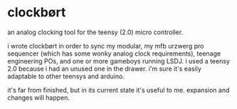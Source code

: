 # clockbørt

an analog clocking tool for the teensy (2.0) micro controller.

i wrote clockbørt in order to sync my modular, my mfb urzwerg pro sequencer (which has some wonky analog clock requirements), teenage engineering POs, and one or more gameboys running LSDJ. i used a teensy 2.0 because i had an unused one in the drawer. i'm sure it's easily adaptable to other teensys and arduino.

it's far from finished, but in its current state it's useful to me. expansion and changes will happen.